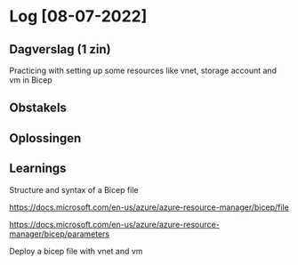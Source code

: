 # Log [08-07-2022]

## Dagverslag (1 zin)
  Practicing with setting up some resources like vnet, storage account and vm in Bicep
## Obstakels
 
## Oplossingen

## Learnings

Structure and syntax of a Bicep file

https://docs.microsoft.com/en-us/azure/azure-resource-manager/bicep/file

https://docs.microsoft.com/en-us/azure/azure-resource-manager/bicep/parameters



Deploy a bicep file with vnet and vm